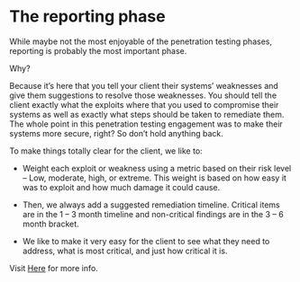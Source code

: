 # The reporting phase

 While maybe not the most enjoyable of the penetration testing phases, reporting is probably the most important phase.

 Why?

 Because it’s here that you tell your client their systems’ weaknesses and give them suggestions to resolve those weaknesses. You should tell the client exactly what the exploits where that you used to compromise their systems as well as exactly what steps should be taken to remediate them. The whole point in this penetration testing engagement was to  make their systems more secure, right? So don’t hold anything back.

 To make things totally clear for the client, we like to:

 - Weight each exploit or weakness using a metric based on their risk level – Low, moderate, high, or extreme. This weight is based on how easy it was to exploit and how much damage it could cause.

 - Then, we always add a suggested remediation timeline. Critical items are in the 1 – 3 month timeline and non-critical findings are in the 3 – 6 month bracket.

 - We like to make it very easy for the client to see what they need to address, what is most critical, and just how critical it is.

 Visit [Here](https://www.tutorialspoint.com/penetration_testing/penetration_testing_report_writing.htm) for more info.
